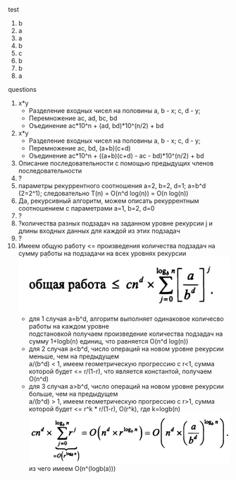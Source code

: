 
test
1. b
2. a
3. a
4. b
5. c
6. b
7. b
8. a

questions
1. x*y
   + Разделение входных чисел на половины a, b - x; c, d - y;
   + Перемножение ac, ad, bc, bd
   + Оъединение ac*10^n + (ad, bd)*10^(n/2) + bd
2. x*y
   + Разделение входных чисел на половины a, b - x; c, d - y;
   + Перемножение ac, bd, (a+b)(c+d)
   + Оъединение ac*10^n + ((a+b)(c+d) - ac - bd)*10^(n/2) + bd
3. Описание последовательности с помощью предыдущих членов последовательности
4. ?
5. параметры рекуррентного соотношения a=2, b=2, d=1; a=b^d (2=2^1); следовательно T(n) = O(n^d log(n)) = O(n log(n))
6. Да, рекурсивный алгоритм, можем описать рекуррентным соотношением с параметрами a=1, b=2, d=0
7. ?
8. ?количества разных подзадач на заданном уровне рекурсии j и длины входных данных для каждой из этих подзадач
9. ?
10. Имеем общую работу <= произведения количества подзадач на сумму работы на подзадачи на всех уровнях рекурсии
    ![img.png](img.png)  
    + для 1 случая a=b^d, алгоритм выполняет одинаковое количесво работы на каждом уровне  
    подстановкой получаем произведение количества подзадач на сумму 1+logb(n) единиц, что равняется O(n^d log(n))  
    + для 2 случая a<b^d, число операций на новом уровне рекурсии меньше, чем на предыдущем  
    a/(b^d) < 1, имеем геометрическую прогрессию с r<1, 
    сумма которой будет <= r/(1-r), что является константой, получаем O(n^d)  
    + для 3 случая a>b^d, число операций на новом уровне рекурсии больше, чем на предыдущем  
    a/(b^d) > 1, имеем геометрическую прогрессию с r>1,
    сумма которой будет <= r^k * r/(1-r), O(r^k), где k=logb(n) ![img_1.png](img_1.png)  
    из чего имеем O(n^(logb(a)))

